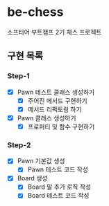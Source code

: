 # be-chess
소프티어 부트캠프 2기 체스 프로젝트

## 구현 목록
### Step-1
- [x] Pawn 테스트 클래스 생성하기
  - [x] 주어진 메서드 구현하기 
  - [x] 메서드 리팩토링 하기 
- [x] Pawn 클래스 생성하기 
  - [x] 프로퍼티 및 함수 구현하기
### Step-2
- [x] Pawn 기본값 생성
  - [x] Pawn 테스트 코드 작성
- [x] Board 생성
  - [x] Board 말 추가 로직 작성
  - [x] Board 테스트 코드 작성